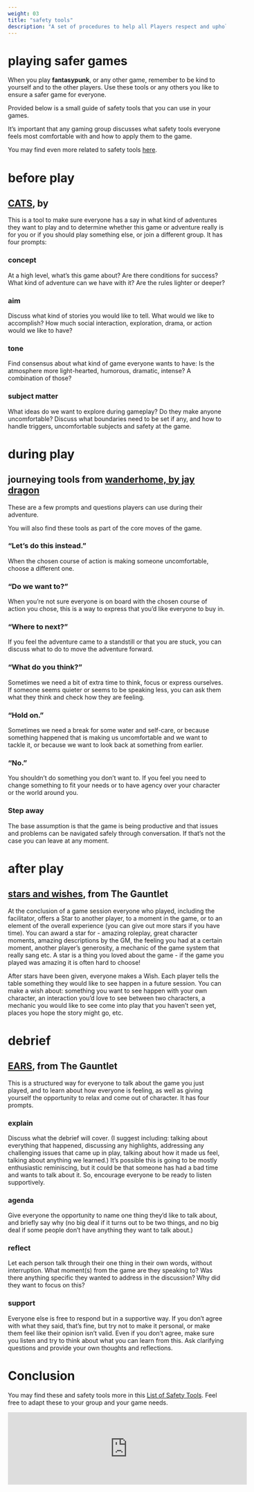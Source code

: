 ```yaml
---
weight: 03
title: "safety tools"
description: "A set of procedures to help all Players respect and uphold boundaries of respect and care."
---
```


# playing safer games

When you play **fantasypunk**, or any other game, remember to be kind to yourself and to the other players. Use these tools or any others you like to ensure a safer game for everyone.

Provided below is a small guide of safety tools that you can use in your games.

It’s important that any gaming group discusses what safety tools everyone feels most comfortable with and how to apply them to the game.

You may find even more related to safety tools [here](https://itch.io/c/1655621/safety-tools-and-wellbeing-for-ttrpg).

# before play

## [CATS](https://200wordrpg.github.io/2016/supplement/2016/04/12/CATS.html), by

This is a tool to make sure everyone has a say in what kind of adventures they want to play and to determine whether this game or adventure really is for you or if you should play something else, or join a different group. It has four prompts:

### concept

At a high level, what’s this game about? Are there conditions for success? What kind of adventure can we have with it? Are the rules lighter or deeper?

### aim

Discuss what kind of stories you would like to tell. What would we like to accomplish? How much social interaction, exploration, drama, or action would we like to have?

### tone

Find consensus about what kind of game everyone wants to have: Is the atmosphere more light-hearted, humorous, dramatic, intense? A combination of those?

### subject matter

What ideas do we want to explore during gameplay? Do they make anyone uncomfortable? Discuss what boundaries need to be set if any, and how to handle triggers, uncomfortable subjects and safety at the game.

# during play

## journeying tools from [wanderhome, by jay dragon](https://possumcreekgames.itch.io/wanderhome)

These are a few prompts and questions players can use during their adventure.

You will also find these tools as part of the core moves of the game.

### “Let’s do this instead.”

When the chosen course of action is making someone uncomfortable, choose a different one.

### “Do we want to?”

When you’re not sure everyone is on board with the chosen course of action you chose, this is a way to express that you’d like everyone to buy in.

### “Where to next?”

If you feel the adventure came to a standstill or that you are stuck, you can discuss what to do to move the adventure forward.

### “What do you think?”

Sometimes we need a bit of extra time to think, focus or express ourselves. If someone seems quieter or seems to be speaking less, you can ask them what they think and check how they are feeling.

### “Hold on.”

Sometimes we need a break for some water and self-care, or because something happened that is making us uncomfortable and we want to tackle it, or because we want to look back at something from earlier.

### “No.”

You shouldn’t do something you don’t want to. If you feel you need to change something to fit your needs or to have agency over your character or the world around you.

### Step away

The base assumption is that the game is being productive and that issues and problems can be navigated safely through conversation. If that’s not the case you can leave at any moment.

# after play

## [stars and wishes](https://www.gauntlet-rpg.com/blog/stars-and-wishes), from The Gauntlet

At the conclusion of a game session everyone who played, including the facilitator, offers a Star to another player, to a moment in the game, or to an element of the overall experience (you can give out more stars if you have time). You can award a star for - amazing roleplay, great character moments, amazing descriptions by the GM, the feeling you had at a certain moment, another player’s generosity, a mechanic of the game system that really sang etc. A star is a thing you loved about the game - if the game you played was amazing it is often hard to choose!

After stars have been given, everyone makes a Wish. Each player tells the table something they would like to see happen in a future session. You can make a wish about: something you want to see happen with your own character, an interaction you’d love to see between two characters, a mechanic you would like to see come into play that you haven’t seen yet, places you hope the story might go, etc.

# debrief

## [EARS](https://blackarmada.com/tools-to-use-after-play/), from The Gauntlet

This is a structured way for everyone to talk about the game you just played, and to learn about how everyone is feeling, as well as giving yourself the opportunity to relax and come out of character. It has four prompts.

### explain

Discuss what the debrief will cover. (I suggest including: talking about everything that happened, discussing any highlights, addressing any challenging issues that came up in play, talking about how it made us feel, talking about anything we learned.) It’s possible this is going to be mostly enthusiastic reminiscing, but it could be that someone has had a bad time and wants to talk about it. So, encourage everyone to be ready to listen supportively.

### agenda

Give everyone the opportunity to name one thing they’d like to talk about, and briefly say why (no big deal if it turns out to be two things, and no big deal if some people don’t have anything they want to talk about.)

### reflect

Let each person talk through their one thing in their own words, without interruption. What moment(s) from the game are they speaking to? Was there anything specific they wanted to address in the discussion? Why did they want to focus on this?

### support

Everyone else is free to respond but in a supportive way. If you don’t agree with what they said, that’s fine, but try not to make it personal, or make them feel like their opinion isn’t valid. Even if you don’t agree, make sure you listen and try to think about what you can learn from this. Ask clarifying questions and provide your own thoughts and reflections.

# Conclusion

You may find these and safety tools more in this [List of Safety Tools](https://gabrielcaetano.itch.io/safety-tools-and-wellbeing-a-curated-list). Feel free to adapt these to your group and your game needs.

<iframe src="https://itch.io/embed/1087799" width="552" height="167" frameborder="0"><a href="https://thegiftofdice.itch.io/safety-tools-and-wellbeing-a-curated-list">Safety Tools and Wellbeing - A Curated List by TheGiftOfGabes</a></iframe>